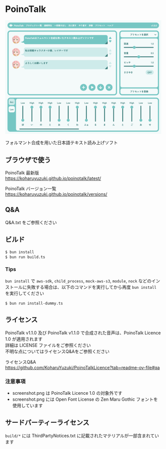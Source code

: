 # PoinoTalk
![スクリーンショット](screenshot.png)

フォルマント合成を用いた日本語テキスト読み上げソフト  

## ブラウザで使う
PoinoTalk 最新版  
https://koharuyuzuki.github.io/poinotalk/latest/  

PoinoTalk バージョン一覧  
https://koharuyuzuki.github.io/poinotalk/versions/  

## Q&A
Q&A.txt をご参照ください  

## ビルド
```
$ bun install
$ bun run build.ts
```

### Tips
`bun install` で `aws-sdk`, `child_process`, `mock-aws-s3`, `module`, `nock` などのインストールに失敗する場合は、以下のコマンドを実行してから再度 `bun install` を実行してください  
```
$ bun run install-dummy.ts
```

## ライセンス
PoinoTalk v1.1.0 及び PoinoTalk v1.1.0 で合成された音声は、PoinoTalk Licence 1.0 が適用されます  
詳細は LICENSE ファイルをご参照ください  
不明な点についてはライセンスQ&Aをご参照ください  

ライセンスQ&A  
https://github.com/KoharuYuzuki/PoinoTalkLicence?tab=readme-ov-file#qa  

### 注意事項
- screenshot.png は PoinoTalk Licence 1.0 の対象外です
- screenshot.png には Open Font License の Zen Maru Gothic フォントを使用しています

## サードパーティーライセンス
`build/*` には ThirdPartyNotices.txt に記載されたマテリアルが一部含まれています  
